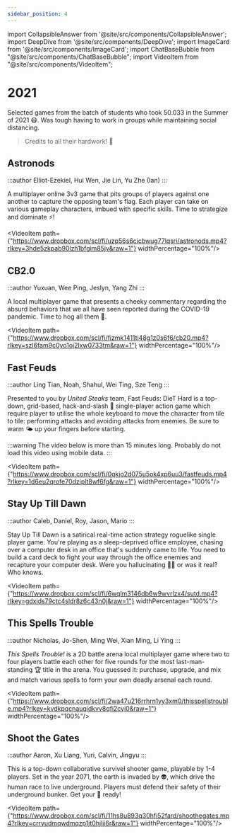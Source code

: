 ```yaml
---
sidebar_position: 4
---
```


import CollapsibleAnswer from '@site/src/components/CollapsibleAnswer';
import DeepDive from '@site/src/components/DeepDive';
import ImageCard from '@site/src/components/ImageCard';
import ChatBaseBubble from "@site/src/components/ChatBaseBubble";
import VideoItem from "@site/src/components/VideoItem";

# 2021

Selected games from the batch of students who took 50.033 in the Summer of 2021 😷. Was tough having to work in groups while maintaining social distancing.

> Credits to all their hardwork! 🍾

## Astronods

:::author
Elliot-Ezekiel, Hui Wen, Jie Lin, Yu Zhe (Ian)
:::

A multiplayer online 3v3 game that pits groups of players against one another to capture the opposing team's flag. Each player can take on various gameplay characters, imbued with specific skills. Time to strategize and dominate ⚡️!

<VideoItem path={"https://www.dropbox.com/scl/fi/uzp56s6cicbwug77lqsri/astronods.mp4?rlkey=3hde5zkpab90lzh1bfgim85jv&raw=1"} widthPercentage="100%"/>

## CB2.0

:::author
Yuxuan, Wee Ping, Jeslyn, Yang Zhi
:::

A local multiplayer game that presents a cheeky commentary regarding the absurd behaviors that we all have seen reported during the COVID-19 pandemic. Time to hog all them 🧻.

<VideoItem path={"https://www.dropbox.com/scl/fi/fizmk1411tj48g1z0s6f6/cb20.mp4?rlkey=szl6fam9c0yo1oj2lxw0733tm&raw=1"} widthPercentage="100%"/>

## Fast Feuds

:::author
Ling Tian, Noah, Shahul, Wei Ting, Sze Teng
:::

Presented to you by _United Steaks_ team, Fast Feuds: DieT Hard is a top-down, grid-based, hack-and-slash 🔪 single-player action game which require player to utilise the whole keyboard to move the character from tile to tile: performing attacks and avoiding attacks from enemies. Be sure to warm 🌤️ up your fingers before starting.

:::warning
The video below is more than 15 minutes long. Probably do not load this video using mobile data.
:::

<VideoItem path={"https://www.dropbox.com/scl/fi/0qkjo2d075u5ok4xp6uu3/fastfeuds.mp4?rlkey=1d6eu2qrofe70dziplt8wf6fg&raw=1"} widthPercentage="100%"/>

## Stay Up Till Dawn

:::author
Caleb, Daniel, Roy, Jason, Mario
:::

Stay Up Till Dawn is a satirical real-time action strategy roguelike single player game. You're playing as a sleep-deprived office employee, chasing over a computer desk in an office that's suddenly came to life. You need to build a card deck to fight your way through the office enemies and recapture your computer desk. Were you hallucinating 😵‍💫 or was it real? Who knows.

<VideoItem path={"https://www.dropbox.com/scl/fi/6wqlm3146db6w9wvrlzx4/sutd.mp4?rlkey=gdxids79ctc4sldr8z6c43n0j&raw=1"} widthPercentage="100%"/>

## This Spells Trouble

:::author
Nicholas, Jo-Shen, Ming Wei, Xian Ming, Li Ying
:::

_This Spells Trouble!_ is a 2D battle arena local multiplayer game where two to four players battle each other for five rounds for the most last-man-standing 🏆 title in the arena. You guessed it: purchase, upgrade, and mix and match various spells to form your own deadly arsenal each round.

<VideoItem path={"https://www.dropbox.com/scl/fi/2wa47u216rrhrn1yy3xm0/thisspellstrouble.mp4?rlkey=kvdkpqcnauqidkvv8qfi2cyi0&raw=1"} widthPercentage="100%"/>

## Shoot the Gates

:::author
Aaron, Xu Liang, Yuri, Calvin, Jingyu
:::

This is a top-down collaborative survivel shooter game, playable by 1-4 players. Set in the year 2071, the earth is invaded by 👽, which drive the human race to live underground. Players must defend their safety of their underground bunker. Get your 🔦 ready!

<VideoItem path={"https://www.dropbox.com/scl/fi/11hs8u893q30hfi52fard/shoothegates.mp4?rlkey=crryudmqwdmqzp1jt0hjlii6r&raw=1"} widthPercentage="100%"/>
